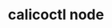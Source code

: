---
title: calicoctl node
show_read_time: false
show_toc: false
canonical_url: 'https://docs.projectcalico.org/v3.7/reference/calicoctl/commands/node/index'
---